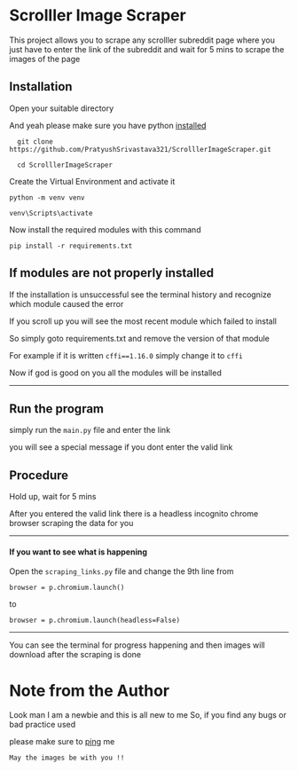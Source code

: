 
# Scrolller Image Scraper

This project allows you to scrape any scrolller subreddit page where you just have to enter the link of the subreddit and wait for 5 mins to scrape the images of the page


## Installation
Open your suitable directory

And yeah please make sure you have python [installed](https://www.python.org/downloads/)

```terminal
  git clone https://github.com/PratyushSrivastava321/ScrolllerImageScraper.git
```

```terminal
  cd ScrolllerImageScraper
```

Create the Virtual Environment
and activate it
```terminal
python -m venv venv
```

```terminal
venv\Scripts\activate
```

Now install the required modules with this command
```terminal
pip install -r requirements.txt
``` 
## If modules are not properly installed

If the installation is unsuccessful see the terminal history and recognize which module caused the error 

If you scroll up you will see the most recent module which failed to install 

So simply goto requirements.txt and remove the version of that module 

For example if it is written 
```cffi==1.16.0``` simply change it to ```cffi```

Now if god is good on you all the modules will be installed 

---

## Run the program
simply run the ```main.py``` file and enter the link

you will see a special message if you dont enter the valid link

## Procedure
Hold up, wait for 5 mins

After you entered the valid link there is a headless incognito chrome browser scraping the data for you 

---

#### If you want to see what is happening

Open the ```scraping_links.py``` file and change the 9th line from

```browser = p.chromium.launch()``` 

to 
 
```browser = p.chromium.launch(headless=False)```

---

You can see the terminal for progress happening and then images will download after the scraping is done 



# Note from the Author

Look man I am a newbie and this is all new to me 
So, if you find any bugs or bad practice used 

please make sure to [ping](t.me/PratyushSrivastava) me

```May the images be with you !!```



